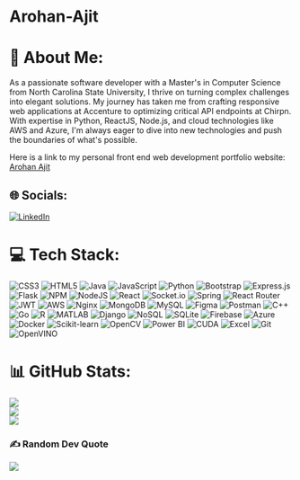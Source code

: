 # Arohan-Ajit

# 💫 About Me:
As a passionate software developer with a Master's in Computer Science from North Carolina State University, I thrive on turning complex challenges into elegant solutions. My journey has taken me from crafting responsive web applications at Accenture to optimizing critical API endpoints at Chirpn. With expertise in Python, ReactJS, Node.js, and cloud technologies like AWS and Azure, I'm always eager to dive into new technologies and push the boundaries of what's possible.

Here is a link to my personal front end web development portfolio website: [Arohan Ajit](https://arohanajit.github.io/)

## 🌐 Socials:
[![LinkedIn](https://img.shields.io/badge/LinkedIn-%230077B5.svg?logo=linkedin&logoColor=white)](https://www.linkedin.com/in/arohanajit/) 

# 💻 Tech Stack:
![CSS3](https://img.shields.io/badge/css3-%231572B6.svg?style=for-the-badge&logo=css3&logoColor=white) ![HTML5](https://img.shields.io/badge/html5-%23E34F26.svg?style=for-the-badge&logo=html5&logoColor=white) ![Java](https://img.shields.io/badge/java-%23ED8B00.svg?style=for-the-badge&logo=java&logoColor=white) ![JavaScript](https://img.shields.io/badge/javascript-%23323330.svg?style=for-the-badge&logo=javascript&logoColor=%23F7DF1E) ![Python](https://img.shields.io/badge/python-3670A0?style=for-the-badge&logo=python&logoColor=ffdd54) ![Bootstrap](https://img.shields.io/badge/bootstrap-%23563D7C.svg?style=for-the-badge&logo=bootstrap&logoColor=white) ![Express.js](https://img.shields.io/badge/express.js-%23404d59.svg?style=for-the-badge&logo=express&logoColor=%2361DAFB) ![Flask](https://img.shields.io/badge/flask-%23000.svg?style=for-the-badge&logo=flask&logoColor=white) ![NPM](https://img.shields.io/badge/NPM-%23000000.svg?style=for-the-badge&logo=npm&logoColor=white) ![NodeJS](https://img.shields.io/badge/node.js-6DA55F?style=for-the-badge&logo=node.js&logoColor=white) ![React](https://img.shields.io/badge/react-%2320232a.svg?style=for-the-badge&logo=react&logoColor=%2361DAFB) ![Socket.io](https://img.shields.io/badge/Socket.io-black?style=for-the-badge&logo=socket.io&badgeColor=010101) ![Spring](https://img.shields.io/badge/spring-%236DB33F.svg?style=for-the-badge&logo=spring&logoColor=white) ![React Router](https://img.shields.io/badge/React_Router-CA4245?style=for-the-badge&logo=react-router&logoColor=white) ![JWT](https://img.shields.io/badge/JWT-black?style=for-the-badge&logo=JSON%20web%20tokens) ![AWS](https://img.shields.io/badge/AWS-%23FF9900.svg?style=for-the-badge&logo=amazon-aws&logoColor=white) ![Nginx](https://img.shields.io/badge/nginx-%23009639.svg?style=for-the-badge&logo=nginx&logoColor=white) ![MongoDB](https://img.shields.io/badge/MongoDB-%234ea94b.svg?style=for-the-badge&logo=mongodb&logoColor=white) ![MySQL](https://img.shields.io/badge/mysql-%2300f.svg?style=for-the-badge&logo=mysql&logoColor=white) ![Figma](https://img.shields.io/badge/figma-%23F24E1E.svg?style=for-the-badge&logo=figma&logoColor=white) ![Postman](https://img.shields.io/badge/Postman-FF6C37?style=for-the-badge&logo=postman&logoColor=white) ![C++](https://img.shields.io/badge/C++-00599C?style=for-the-badge&logo=c%2B%2B&logoColor=white) ![Go](https://img.shields.io/badge/Go-00ADD8?style=for-the-badge&logo=go&logoColor=white) ![R](https://img.shields.io/badge/R-276DC3?style=for-the-badge&logo=r&logoColor=white) ![MATLAB](https://img.shields.io/badge/MATLAB-0076A8?style=for-the-badge&logo=mathworks&logoColor=white) ![Django](https://img.shields.io/badge/Django-092E20?style=for-the-badge&logo=django&logoColor=white) ![NoSQL](https://img.shields.io/badge/NoSQL-003545?style=for-the-badge&logo=nosql&logoColor=white) ![SQLite](https://img.shields.io/badge/SQLite-07405E?style=for-the-badge&logo=sqlite&logoColor=white) ![Firebase](https://img.shields.io/badge/Firebase-FFCA28?style=for-the-badge&logo=firebase&logoColor=black) ![Azure](https://img.shields.io/badge/Azure-0089D6?style=for-the-badge&logo=microsoft-azure&logoColor=white) ![Docker](https://img.shields.io/badge/Docker-2496ED?style=for-the-badge&logo=docker&logoColor=white) ![Scikit-learn](https://img.shields.io/badge/Scikit_learn-F7931E?style=for-the-badge&logo=scikit-learn&logoColor=white) ![OpenCV](https://img.shields.io/badge/OpenCV-5C3EE8?style=for-the-badge&logo=opencv&logoColor=white) ![Power BI](https://img.shields.io/badge/Power_BI-F2C811?style=for-the-badge&logo=power-bi&logoColor=black) ![CUDA](https://img.shields.io/badge/CUDA-76B900?style=for-the-badge&logo=nvidia&logoColor=white) ![Excel](https://img.shields.io/badge/Excel-217346?style=for-the-badge&logo=microsoft-excel&logoColor=white) ![Git](https://img.shields.io/badge/Git-F05032?style=for-the-badge&logo=git&logoColor=white) ![OpenVINO](https://img.shields.io/badge/OpenVINO-00C8FF?style=for-the-badge&logo=intel&logoColor=white)
# 📊 GitHub Stats:
![]([https://github-readme-stats.vercel.app/api?username=ArohanAjit&theme=blue-green&hide_border=false&include_all_commits=false&count_private=false])<br/>
![](https://github-readme-streak-stats.herokuapp.com/?user=ArohanAjit&theme=blue-green&hide_border=false)<br/>
![]((https://github-readme-stats.vercel.app/api/top-langs/?username=ArohanAjit&theme=blue-green&hide_border=false&include_all_commits=false&count_private=false&layout=compact))

### ✍️ Random Dev Quote
![](https://quotes-github-readme.vercel.app/api?type=horizontal&theme=merko)

<!-- Proudly created with GPRM ( https://gprm.itsvg.in ) -->
